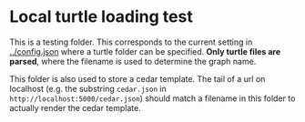 # Local turtle loading test

This is a testing folder. This corresponds to the current setting in [../config.json](../config.json) where a turtle folder can be specified. **Only turtle files are parsed**, where the filename is used to determine the graph name.

This folder is also used to store a cedar template. The tail of a url on localhost (e.g. the substring `cedar.json` in `http://localhost:5000/cedar.json`) should match a filename in this folder to actually render the cedar template.